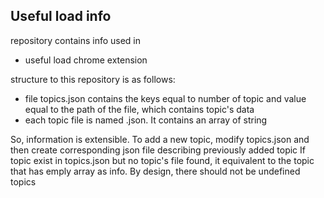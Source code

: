 ## Useful load info
repository contains info used in
- useful load chrome extension

structure to this repository is as follows:
- file topics.json contains the keys equal to number of topic and value equal to the path of the file, which contains topic's data
- each topic file is named <topic>.json. It contains an array of string

So, information is extensible. To add a new topic, modify topics.json and then create corresponding json file describing previously added topic
If topic exist in topics.json but no topic's file found, it equivalent to the topic that has emply array as info. By design, there should not be undefined topics
